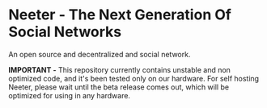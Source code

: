 # Neeter - The Next Generation Of Social Networks
An open source and decentralized and social network.

**IMPORTANT -** This repository currently contains unstable and non optimized code, and it's been tested only on our hardware. For self hosting Neeter, please wait until the beta release comes out, which will be optimized for using in any hardware.
